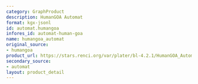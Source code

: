 ```yaml
---
category: GraphProduct
description: HumanGOA Automat
format: kgx-jsonl
id: automat.humangoa
infores_id: automat-human-goa
name: humangoa_automat
original_source:
- humangoa
product_url: https://stars.renci.org/var/plater/bl-4.2.1/HumanGOA_Automat/06f107a4e9e8e547/
secondary_source:
- automat
layout: product_detail
---
```


